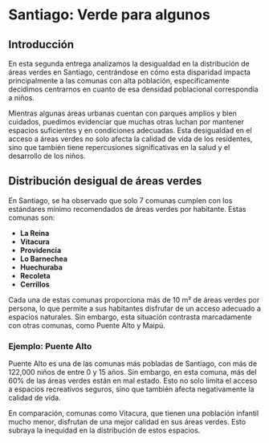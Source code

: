 # Santiago: Verde para algunos

## Introducción

En esta segunda entrega analizamos la desigualdad en la distribución de áreas verdes en Santiago, centrándose en cómo esta disparidad impacta principalmente a las comunas con alta población, específicamente decidimos centrarnos en cuanto de esa densidad poblacional correspondía a niños. 

Mientras algunas áreas urbanas cuentan con parques amplios y bien cuidados, puedimos evidenciar que muchas otras luchan por mantener espacios suficientes y en condiciones adecuadas. Esta desigualdad en el acceso a áreas verdes no solo afecta la calidad de vida de los residentes, sino que también tiene repercusiones significativas en la salud y el desarrollo de los niños.



## Distribución desigual de áreas verdes

En Santiago, se ha observado que solo 7 comunas cumplen con los estándares mínimo recomendados de áreas verdes por habitante. Estas comunas son:

- **La Reina**
- **Vitacura**
- **Providencia**
- **Lo Barnechea**
- **Huechuraba**
- **Recoleta**
- **Cerrillos**

Cada una de estas comunas proporciona más de 10 m² de áreas verdes por persona, lo que permite a sus habitantes disfrutar de un acceso adecuado a espacios naturales. Sin embargo, esta situación contrasta marcadamente con otras comunas, como Puente Alto y Maipú.

### Ejemplo: Puente Alto

Puente Alto es una de las comunas más pobladas de Santiago, con más de 122,000 niños de entre 0 y 15 años. Sin embargo, en esta comuna, más del 60% de las áreas verdes están en mal estado. Esto no solo limita el acceso a espacios recreativos seguros, sino que también afecta negativamente la calidad de vida.


En comparación, comunas como Vitacura, que tienen una población infantil mucho menor, disfrutan de una mejor calidad en sus áreas verdes. Esto subraya la inequidad en la distribución de estos espacios.


